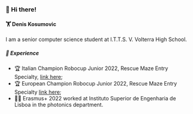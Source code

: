 ### 👋 Hi there!
#### 🏋 Denis Kosumovic

I am a senior computer science student at I.T.T.S. V. Volterra High School.

##### 📓 Experience

- 🏆 Italian Champion Robocup Junior 2022, Rescue Maze Entry Specialty, [link here](https://www.facebook.com/Venetorientaleinformazione/photos/a.134389604626146/878717740193325/);
- 🏆 European Champion Robocup Junior 2022, Rescue Maze Entry Specialty [link here](https://www.facebook.com/Venetorientaleinformazione/photos/a.134389604626146/908532157211883/?type=3);
- 🧑‍💻 Erasmus+ 2022 worked at Instituto Superior de Engenharia de Lisboa in the photonics department.
